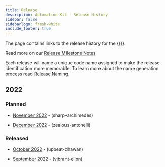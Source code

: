 ```yaml
---
title: Release
description: Automation Kit - Release History
sidebar: false
sidebarlogo: fresh-white
include_footer: true
---
```


The page contains links to the release history for the {{<product-name>}}.

Read more on our [Release Milestone Notes](/releases/milestones)

Each release will name a unique code name assigned to make the release identification more memorable. To learn more about the name generation process read [Release Naming](/releases/naming).

## 2022

### Planned

- [November 2022](/releases/november-2022) - (sharp-archimedes)

- [December 2022](/releases/december-2022) - (zealous-antonelli)

### Released

- [October 2022](/releases/october-2022) - (upbeat-dhawan)

- [September 2022](/releases/september-2022) - (vibrant-elion)